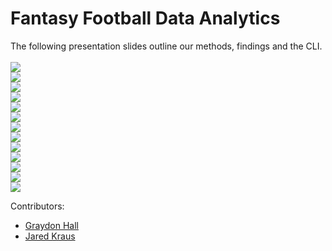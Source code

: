 # Fantasy Football Data Analytics

The following presentation slides outline our methods, findings and the CLI. <br><br>
![](presentationScreenshots/1ff60a6ad0b43f2281611a7a5ba81f8c-0.png)<br>
![](presentationScreenshots/1ff60a6ad0b43f2281611a7a5ba81f8c-1.png)<br>
![](presentationScreenshots/1ff60a6ad0b43f2281611a7a5ba81f8c-2.png)<br>
![](presentationScreenshots/1ff60a6ad0b43f2281611a7a5ba81f8c-3.png)<br>
![](presentationScreenshots/1ff60a6ad0b43f2281611a7a5ba81f8c-4.png)<br>
![](presentationScreenshots/1ff60a6ad0b43f2281611a7a5ba81f8c-5.png)<br>
![](presentationScreenshots/1ff60a6ad0b43f2281611a7a5ba81f8c-6.png)<br>
![](presentationScreenshots/1ff60a6ad0b43f2281611a7a5ba81f8c-7.png)<br>
![](presentationScreenshots/1ff60a6ad0b43f2281611a7a5ba81f8c-8.png)<br>
![](presentationScreenshots/1ff60a6ad0b43f2281611a7a5ba81f8c-9.png)<br>
![](presentationScreenshots/1ff60a6ad0b43f2281611a7a5ba81f8c-10.png)<br>
![](presentationScreenshots/1ff60a6ad0b43f2281611a7a5ba81f8c-11.png)<br>
![](presentationScreenshots/1ff60a6ad0b43f2281611a7a5ba81f8c-12.png)<br>

Contributors: 
* [Graydon Hall](https://github.com/GraydonHall42)
* [Jared Kraus](https://github.com/JaredKraus)
